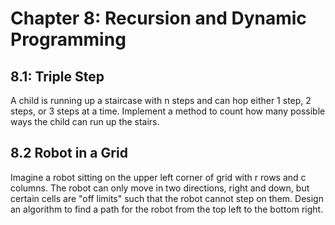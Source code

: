 # Chapter 8: Recursion and Dynamic Programming

## 8.1: Triple Step
A child  is  running  up a staircase with n steps  and  can  hop either 1 step,  2 steps, or  3 steps  at  a time.
Implement a method to count how many possible ways the child  can  run  up the stairs.

## 8.2 Robot in a Grid
Imagine a robot sitting on the upper left corner of grid with r  rows and  c columns.
The robot can only move in two directions, right and down, but certain cells are "off limits" such that the robot cannot step on  them.
Design an  algorithm to find a path for the robot from the top left to the bottom right.
